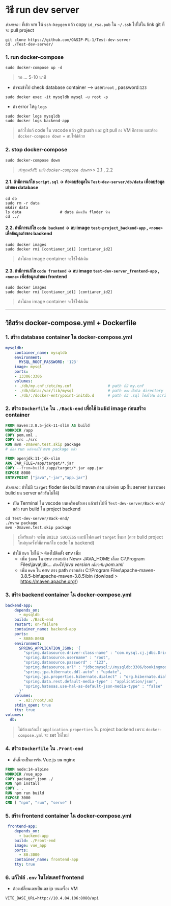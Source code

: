 # วิธี run dev server
*ช่วงแรก* : ที่เข้า vm ให้ `ssh-keygen` แล้ว copy `id_rsa.pub` ใน `~/.ssh` ไปใส่ใน link git ที่จะ pull project 
``` 
git clone https://github.com/OASIP-PL-1/Test-dev-server
cd ./Test-dev-server/
``` 
### 1. run docker-compose
``` 
sudo docker-compose up -d
``` 
> รอ ... 5-10 นาที

- ถ้าจะเข้าไป check database container --> user:`root` , password:`123`
``` 
sudo docker exec -it mysqldb mysql -u root -p
``` 

- ถ้า error ให้ดู `logs` 
```
sudo docker logs mysqldb
sudo docker logs backend-app
```
> แล้วไปแก้ code ใน vscode แล้ว git push และ git pull ลง VM อีกรอบ
> และต้อง `docker-compose down` + ลบไฟล์ด้วย


### 2. stop docker-compose
```
sudo docker-compose down
``` 
> *ทำทุกคร้้ง!!! หลัง `docker-compose down`*>>  2.1 , 2.2 
#### 2.1. ถ้ามีการแก้ไข `script.sql` -> ต้องลบข้อมูลใน `Test-dev-server/db/data` เพื่อลบข้อมูลเก่าของ database
```
cd db
sudo rm -r data
mkdir data
ls data                 # data ต้องเป็น floder ว่าง
cd ../
```
#### 2.2. ถ้ามีการแก้ไข `code backend` -> ลบ image `test-project_backend-app` , `<none>` เพื่อข้อมูลเก่าของ backend
```
sudo docker images
sudo docker rmi [contianer_id1] [contianer_id2]
```
> ถ้าไม่ลบ image container จะใช้ไฟล์เดิม

#### 2.3. ถ้ามีการแก้ไข `code frontend` -> ลบ image `test-dev-server_frontend-app` , `<none>` เพื่อข้อมูลเก่าของ frontend
```
sudo docker images
sudo docker rmi [contianer_id1] [contianer_id2]
```
> ถ้าไม่ลบ image container จะใช้ไฟล์เดิม
---

## วิธีสร้าง docker-compose.yml + Dockerfile
### 1. สร้าง database container ใน docker-compose.yml
```yml
mysqldb:
    container_name: mysqldb
    environment:
      MYSQL_ROOT_PASSWORD: '123'
    image: mysql
    ports:
    - 13306:3306
    volumes:
    - ./db/my.cnf:/etc/my.cnf                # path ที่มี my.cnf
    - ./db/data:/var/lib/mysql               # path ของ data directory (ที่เก็บข้อมูล)
    - ./db/:/docker-entrypoint-initdb.d      # path ที่มี .sql ไฟล์ไว้รัน script            
``` 

### 2. สร้าง `Dockerfile` ใน `./Back-end` เพื่อใช้ bulid image ก่อนสร้าง container
```dockerfile
FROM maven:3.8.5-jdk-11-slim AS build
WORKDIR /app
COPY pom.xml .
COPY src ./src
RUN mvn -Dmaven.test.skip package    
# ต้อง run หลังจากใช้ mvn package แล้ว 

FROM openjdk:11-jdk-slim
ARG JAR_FILE=/app/target/*.jar
COPY --from=build /app/target/*.jar app.jar
EXPOSE 8080
ENTRYPOINT ["java","-jar","app.jar"]
```
*ช่วงแรก* : ถ้าไม่มี `target` floder ต้อง build maven ก่อน แล้วค่อย up ขึ้น server (เพราะลอง bulid บน server แล้วรันไม่ได้)
- เปิด Terminal ใน vscode บนเครื่องตัวเอง แล้วเข้าไปที่ `Test-dev-server/Back-end/` แล้ว run build ใน project backend
```
cd Test-dev-server/Back-end/
./mvnw package
mvn -Dmaven.test.skip package
```
> เมื่อรันแล้ว จะขึ้น `BUILD SUCCESS` และมีโฟลเดอร์ `target` ขึ้นมา (ควร bulid project ใหม่ทุกครั้งที่มีการแก้ไข code ใน backend)

- ถ้าใช้ `mvn` ไม่ได้ > ต้องไปติดตั้ง env เพิ่ม
    - เพิ่ม `java` ใน env กรอบล่าง New> JAVA_HOME เลือก C:\Program Files\java\jdk... *ต้องใช้ java version เดียวกับ pom.xml*
    - เพิ่ม `mvn` ใน env ตรง path กรอบล่าง C:\Program Files\apache-maven-3.8.5-bin\apache-maven-3.8.5\bin (dowload > https://maven.apache.org/)

### 3. สร้าง backend container ใน docker-compose.yml
```yml
backend-app:
    depends_on:
      - mysqldb
    build: ./Back-end
    restart: on-failure
    container_name: backend-app
    ports:
      - 8080:8080
    environment:
      SPRING_APPLICATION_JSON: '{
        "spring.datasource.driver-class-name" : "com.mysql.cj.jdbc.Driver",
        "spring.datasource.username" : "root",
        "spring.datasource.password" : "123",
        "spring.datasource.url" : "jdbc:mysql://mysqldb:3306/bookingmodels?allowPublicKeyRetrieval=true&useSSL=false",
        "spring.jpa.hibernate.ddl-auto" : "update",
        "spring.jpa.properties.hibernate.dialect" : "org.hibernate.dialect.MySQL5InnoDBDialect",
        "spring.data.rest.default-media-type" : "application/json",
        "spring.hateoas.use-hal-as-default-json-media-type" : "false"
      }'
    volumes:
      - .m2:/root/.m2
    stdin_open: true
    tty: true
volumes:
  db:
```
> ไม่ต้องแก้อะไร `application.properties` ใน project backend เพราะ `docker-compose.yml` จะ set ให้ใหม่ 


### 4. สร้าง `Dockerfile` ใน `.Front-end`
- อันนี้จะเป็นการรัน Vue.js บน nginx
```Dockerfile
FROM node:14-alpine
WORKDIR /vue_app
COPY package*.json ./
RUN npm install
COPY . .
RUN npm run build
EXPOSE 3000
CMD [ "npm", "run", "serve" ]
```
### 5. สร้าง frontend container ใน docker-compose.yml
```yml
 frontend-app:
    depends_on:
      - backend-app
    build: ./Front-end
    image: vue_app
    ports:
      - 80:3000
    container_name: frontend-app
    tty: true
```
### 6. แก้ไฟล์ `.env` ในโฟลเดอร์ frontend
- ต้องเปลี่ยนเลขเป็นเลข ip บนเครื่อง VM
```
VITE_BASE_URL=http://10.4.84.106:8080/api
```
